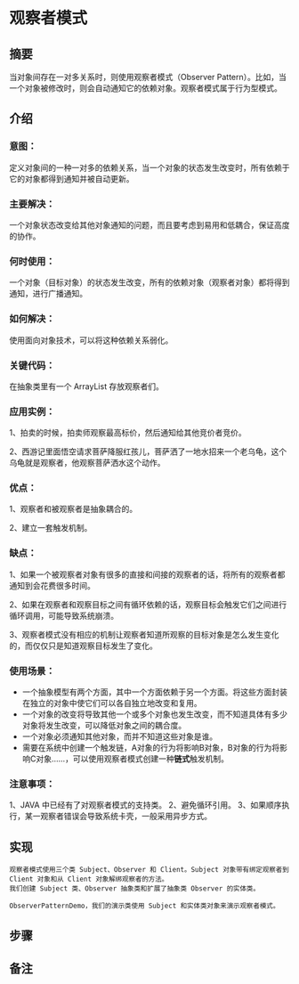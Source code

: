 # 观察者模式

## 摘要
当对象间存在一对多关系时，则使用观察者模式（Observer Pattern）。比如，当一个对象被修改时，则会自动通知它的依赖对象。观察者模式属于行为型模式。

## 介绍
### 意图：
定义对象间的一种一对多的依赖关系，当一个对象的状态发生改变时，所有依赖于它的对象都得到通知并被自动更新。

### 主要解决：
一个对象状态改变给其他对象通知的问题，而且要考虑到易用和低耦合，保证高度的协作。

### 何时使用：
一个对象（目标对象）的状态发生改变，所有的依赖对象（观察者对象）都将得到通知，进行广播通知。

### 如何解决：
使用面向对象技术，可以将这种依赖关系弱化。

### 关键代码：
在抽象类里有一个 ArrayList 存放观察者们。

### 应用实例：
 1、拍卖的时候，拍卖师观察最高标价，然后通知给其他竞价者竞价。
  
 2、西游记里面悟空请求菩萨降服红孩儿，菩萨洒了一地水招来一个老乌龟，这个乌龟就是观察者，他观察菩萨洒水这个动作。

### 优点：
 1、观察者和被观察者是抽象耦合的。 
 
 2、建立一套触发机制。

### 缺点：
  1、如果一个被观察者对象有很多的直接和间接的观察者的话，将所有的观察者都通知到会花费很多时间。
  
  2、如果在观察者和观察目标之间有循环依赖的话，观察目标会触发它们之间进行循环调用，可能导致系统崩溃。
   
  3、观察者模式没有相应的机制让观察者知道所观察的目标对象是怎么发生变化的，而仅仅只是知道观察目标发生了变化。

### 使用场景：
* 一个抽象模型有两个方面，其中一个方面依赖于另一个方面。将这些方面封装在独立的对象中使它们可以各自独立地改变和复用。
* 一个对象的改变将导致其他一个或多个对象也发生改变，而不知道具体有多少对象将发生改变，可以降低对象之间的耦合度。
* 一个对象必须通知其他对象，而并不知道这些对象是谁。
* 需要在系统中创建一个触发链，A对象的行为将影响B对象，B对象的行为将影响C对象……，可以使用观察者模式创建一种**链式**触发机制。

### 注意事项：
 1、JAVA 中已经有了对观察者模式的支持类。
 2、避免循环引用。 
 3、如果顺序执行，某一观察者错误会导致系统卡壳，一般采用异步方式。


## 实现
~~~
观察者模式使用三个类 Subject、Observer 和 Client。Subject 对象带有绑定观察者到 Client 对象和从 Client 对象解绑观察者的方法。
我们创建 Subject 类、Observer 抽象类和扩展了抽象类 Observer 的实体类。

ObserverPatternDemo，我们的演示类使用 Subject 和实体类对象来演示观察者模式。
~~~

## 步骤
  
  
## 备注
  
  